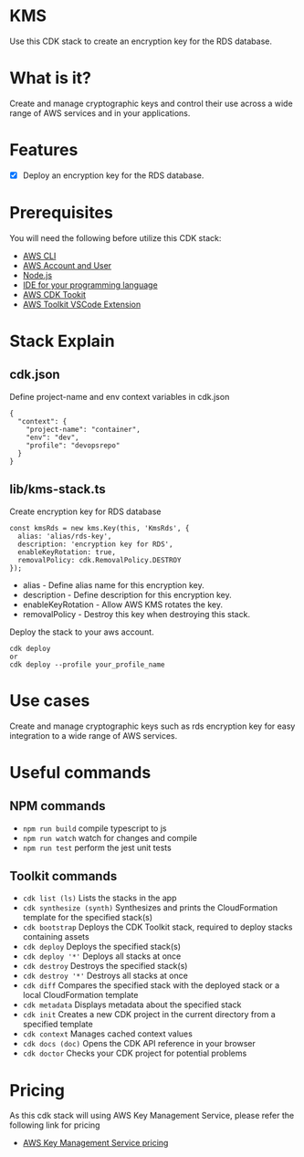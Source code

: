 # KMS

Use this CDK stack to create an encryption key for the RDS database.

# What is it?

Create and manage cryptographic keys and control their use across a wide range of AWS services and in your applications.

# Features

- [x] Deploy an encryption key for the RDS database.

# Prerequisites

You will need the following before utilize this CDK stack:

- [AWS CLI](https://cdkworkshop.com/15-prerequisites/100-awscli.html)
- [AWS Account and User](https://cdkworkshop.com/15-prerequisites/200-account.html)
- [Node.js](https://cdkworkshop.com/15-prerequisites/300-nodejs.html)
- [IDE for your programming language](https://cdkworkshop.com/15-prerequisites/400-ide.html)
- [AWS CDK Tookit](https://cdkworkshop.com/15-prerequisites/500-toolkit.html)
- [AWS Toolkit VSCode Extension](https://github.com/devopsrepohq/aws-toolkit)

# Stack Explain

## cdk.json

Define project-name and env context variables in cdk.json

```
{
  "context": {
    "project-name": "container",
    "env": "dev",
    "profile": "devopsrepo"
  }
}
```

## lib/kms-stack.ts

Create encryption key for RDS database

```
const kmsRds = new kms.Key(this, 'KmsRds', {
  alias: 'alias/rds-key',
  description: 'encryption key for RDS',
  enableKeyRotation: true,
  removalPolicy: cdk.RemovalPolicy.DESTROY
});
```

- alias - Define alias name for this encryption key.
- description - Define description for this encryption key.
- enableKeyRotation - Allow AWS KMS rotates the key.
- removalPolicy - Destroy this key when destroying this stack.

Deploy the stack to your aws account.

```
cdk deploy
or
cdk deploy --profile your_profile_name
```

# Use cases

Create and manage cryptographic keys such as rds encryption key for easy integration to a wide range of AWS services.

# Useful commands

## NPM commands

 * `npm run build`   compile typescript to js
 * `npm run watch`   watch for changes and compile
 * `npm run test`    perform the jest unit tests

## Toolkit commands

 * `cdk list (ls)`            Lists the stacks in the app
 * `cdk synthesize (synth)`   Synthesizes and prints the CloudFormation template for the specified stack(s)
 * `cdk bootstrap`            Deploys the CDK Toolkit stack, required to deploy stacks containing assets
 * `cdk deploy`               Deploys the specified stack(s)
 * `cdk deploy '*'`           Deploys all stacks at once
 * `cdk destroy`              Destroys the specified stack(s)
 * `cdk destroy '*'`          Destroys all stacks at once
 * `cdk diff`                 Compares the specified stack with the deployed stack or a local CloudFormation template
 * `cdk metadata`             Displays metadata about the specified stack
 * `cdk init`                 Creates a new CDK project in the current directory from a specified template
 * `cdk context`              Manages cached context values
 * `cdk docs (doc)`           Opens the CDK API reference in your browser
 * `cdk doctor`               Checks your CDK project for potential problems

 # Pricing

As this cdk stack will using AWS Key Management Service, please refer the following link for pricing

- [AWS Key Management Service pricing](https://aws.amazon.com/kms/pricing/)